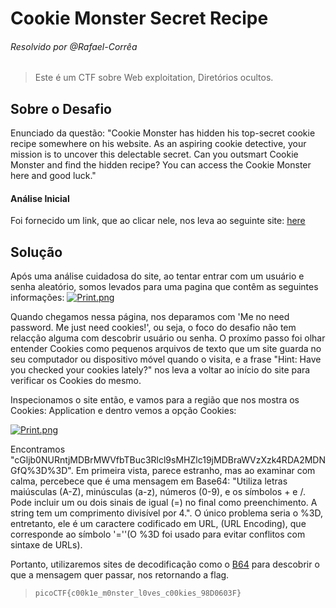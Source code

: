 # Cookie Monster Secret Recipe
###### Resolvido por @Rafael-Corrêa
> Este é um CTF sobre Web exploitation, Diretórios ocultos.

## Sobre o Desafio
Enunciado da questão: "Cookie Monster has hidden his top-secret cookie recipe somewhere on his website. As an aspiring cookie detective, your mission is to uncover this delectable secret. Can you outsmart Cookie Monster and find the hidden recipe?
You can access the Cookie Monster here and good luck."

#### Análise Inicial
Foi fornecido um link, que ao clicar nele, nos leva ao seguinte site: [here](http://verbal-sleep.picoctf.net:49737/)

## Solução
Após uma análise cuidadosa do site, ao tentar entrar com um usuário e senha aleatório, somos levados para uma pagina que contêm as seguintes informações: 
[![Print.png](https://i.postimg.cc/tgZJSL6j/Captura-de-tela-2025-05-08-203858.png)](https://postimg.cc/WDVstYSW)

Quando chegamos nessa página, nos deparamos com 'Me no need password. Me just need cookies!', ou seja, o foco do desafio não tem relacção alguma com descobrir usuário ou senha. O proxímo passo foi olhar entender Cookies como pequenos arquivos de texto que um site guarda no seu computador ou dispositivo móvel quando o visita, e a frase "Hint: Have you checked your cookies lately?" nos leva a voltar ao início do site para verificar os Cookies do mesmo.

Inspecionamos o site então, e vamos para a região que nos mostra os Cookies: Application e dentro vemos a opção Cookies:

[![Print.png](https://i.postimg.cc/pLnykwzt/Captura-de-tela-2025-05-08-213450.png)](https://postimg.cc/PCTt5FS6)

Encontramos "cGljb0NURntjMDBrMWVfbTBuc3Rlcl9sMHZlc19jMDBraWVzXzk4RDA2MDNGfQ%3D%3D". Em primeira vista, parece estranho, mas ao examinar com calma, percebece que é uma mensagem em Base64: "Utiliza letras maiúsculas (A-Z), minúsculas (a-z), números (0-9), e os símbolos + e /. Pode incluir um ou dois sinais de igual (=) no final como preenchimento. A string tem um comprimento divisível por 4.". O único problema seria o %3D, entretanto, ele é um caractere codificado em URL, (URL Encoding), que corresponde ao símbolo '=''(O %3D foi usado para evitar conflitos com sintaxe de URLs).

Portanto, utilizaremos sites de decodificação como o [B64](https://www.base64decode.org/) para descobrir o que a mensagem quer passar, nos retornando a flag.
>`picoCTF{c00k1e_m0nster_l0ves_c00kies_98D0603F}`
